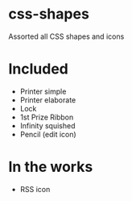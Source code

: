 css-shapes
============

Assorted all CSS shapes and icons

# Included

- Printer simple
- Printer elaborate
- Lock
- 1st Prize Ribbon
- Infinity squished
- Pencil (edit icon)

# In the works

- RSS icon

